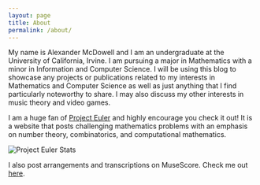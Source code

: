 ```yaml
---
layout: page
title: About
permalink: /about/
---
```

My name is Alexander McDowell and I am an undergraduate at the University of California, Irvine. I am pursuing a major in Mathematics with a minor in Information and Computer Science. I will be using this blog to showcase any projects or publications related to my interests in Mathematics and Computer Science as well as just anything that I find particularly noteworthy to share. I may also discuss my other interests in music theory and video games.

I am a huge fan of [Project Euler](https://projecteuler.net/about) and highly encourage you check it out! It is a website that posts challenging mathematics problems with an emphasis on number theory, combinatorics, and computational mathematics.

![Project Euler Stats](https://projecteuler.net/profile/Luthanicus.png)

I also post arrangements and transcriptions on MuseScore. Check me out [here](https://musescore.com/user/1214651).
